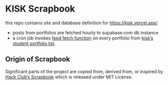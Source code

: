 # KISK Scrapbook

this repo contains site and database definition for https://kisk.vercel.app/

- posts from portfolios are fetched hourly to supabase.com db instance
- a cron job invokes [feed fetch function](./supabase/functions/feed-source/index.ts) on every portfolio from [kisk’s student portfolio list](https://kisk.phil.muni.cz/studenti/portfolia-studentu).

## Origin of Scrapbook

Significant parts of the project are copied from, derived from, or
inspired by [Hack Club’s Scrapbook](https://github.com/hackclub/scrapbook) which is released under MIT License.
